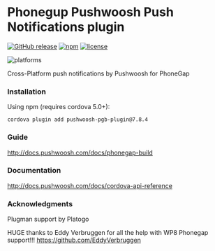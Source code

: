 Phonegup Pushwoosh Push Notifications plugin
===================================================

[![GitHub release](https://img.shields.io/github/release/Pushwoosh/pushwoosh-phonegap-plugin.svg?style=flat-square)](https://github.com/Pushwoosh/pushwoosh-phonegap-plugin/releases) 
[![npm](https://img.shields.io/npm/v/pushwoosh-pgb-plugin.svg)](https://www.npmjs.com/package/pushwoosh-pgb-plugin)
[![license](https://img.shields.io/npm/l/pushwoosh-pgb-plugin.svg)](https://www.npmjs.com/package/pushwoosh-pgb-plugin)

![platforms](https://img.shields.io/badge/platforms-android%20%7C%20ios%20%7C%20wp8%20%7C%20windows%20-yellowgreen.svg)

Cross-Platform push notifications by Pushwoosh for PhoneGap

### Installation

Using npm (requires cordova 5.0+):

```
cordova plugin add pushwoosh-pgb-plugin@7.8.4
```

### Guide

http://docs.pushwoosh.com/docs/phonegap-build

### Documentation

http://docs.pushwoosh.com/docs/cordova-api-reference

### Acknowledgments
Plugman support by Platogo

HUGE thanks to Eddy Verbruggen for all the help with WP8 Phonegap support!!!
https://github.com/EddyVerbruggen
